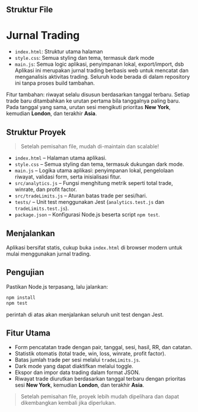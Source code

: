 ## Struktur File
# Jurnal Trading

- `index.html`: Struktur utama halaman
- `style.css`: Semua styling dan tema, termasuk dark mode
- `main.js`: Semua logic aplikasi, penyimpanan lokal, export/import, dsb
Aplikasi ini merupakan jurnal trading berbasis web untuk mencatat dan
menganalisis aktivitas trading. Seluruh kode berada di dalam repository ini
tanpa proses build tambahan.

Fitur tambahan: riwayat selalu disusun berdasarkan tanggal terbaru. Setiap trade baru ditambahkan ke urutan pertama bila tanggalnya paling baru. Pada tanggal yang sama, urutan sesi mengikuti prioritas **New York**, kemudian **London**, dan terakhir **Asia**.
## Struktur Proyek

> Setelah pemisahan file, mudah di-maintain dan scalable!
- `index.html` – Halaman utama aplikasi.
- `style.css` – Semua styling dan tema, termasuk dukungan dark mode.
- `main.js` – Logika utama aplikasi: penyimpanan lokal, pengelolaan riwayat,
  validasi form, serta inisialisasi fitur.
- `src/analytics.js` – Fungsi menghitung metrik seperti total trade, winrate,
  dan profit factor.
- `src/tradeLimits.js` – Aturan batas trade per sesi/hari.
- `tests/` – Unit test menggunakan Jest (`analytics.test.js` dan
  `tradeLimits.test.js`).
- `package.json` – Konfigurasi Node.js beserta script `npm test`.

## Menjalankan

Aplikasi bersifat statis, cukup buka `index.html` di browser modern untuk
mulai menggunakan jurnal trading.

## Pengujian

Pastikan Node.js terpasang, lalu jalankan:

```bash
npm install
npm test
```

perintah di atas akan menjalankan seluruh unit test dengan Jest.

## Fitur Utama

- Form pencatatan trade dengan pair, tanggal, sesi, hasil, RR, dan catatan.
- Statistik otomatis (total trade, win, loss, winrate, profit factor).
- Batas jumlah trade per sesi melalui `tradeLimits.js`.
- Dark mode yang dapat diaktifkan melalui toggle.
- Ekspor dan impor data trading dalam format JSON.
- Riwayat trade diurutkan berdasarkan tanggal terbaru dengan prioritas sesi
  **New York**, kemudian **London**, dan terakhir **Asia**.

> Setelah pemisahan file, proyek lebih mudah dipelihara dan dapat dikembangkan
> kembali jika diperlukan.
